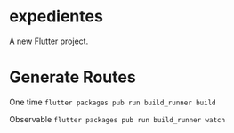# expedientes

A new Flutter project.

# Generate Routes

One time
`flutter packages pub run build_runner build`

Observable
`flutter packages pub run build_runner watch`